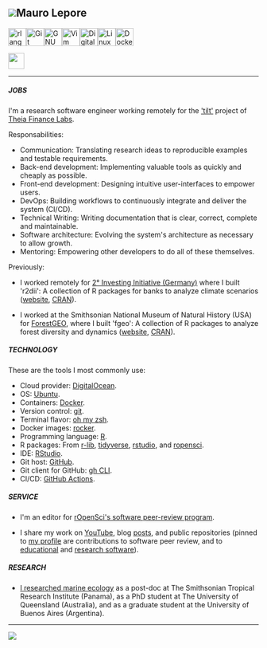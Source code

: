 ## ![](https://user-images.githubusercontent.com/18350557/176309783-0785949b-9127-417c-8b55-ab5a4333674e.gif)Mauro Lepore

<p align="left">
<a href="https://www.r-project.org/" target="_blank" rel="noreferrer"><img src="https://raw.githubusercontent.com/danielcranney/readme-generator/main/public/icons/skills/rlang-colored.svg" width="36" height="36" alt="rlang" /></a><a href="https://git-scm.com/" target="_blank" rel="noreferrer"><img src="https://raw.githubusercontent.com/danielcranney/readme-generator/main/public/icons/skills/git-colored.svg" width="36" height="36" alt="Git" /></a><a href="https://www.gnu.org/software/bash/" target="_blank" rel="noreferrer"><img src="https://raw.githubusercontent.com/danielcranney/readme-generator/main/public/icons/skills/gnubash.svg" width="36" height="36" alt="GNU Bash" /></a><a href="https://www.vim.org/" target="_blank" rel="noreferrer"><img src="https://raw.githubusercontent.com/danielcranney/readme-generator/main/public/icons/skills/vim.svg" width="36" height="36" alt="Vim" /></a><a href="https://www.digitalocean.com" target="_blank" rel="noreferrer"><img src="https://raw.githubusercontent.com/danielcranney/readme-generator/main/public/icons/skills/digitalocean-colored.svg" width="36" height="36" alt="Digital Ocean" /></a><a href="https://www.linux.org" target="_blank" rel="noreferrer"><img src="https://raw.githubusercontent.com/danielcranney/readme-generator/main/public/icons/skills/linux-colored.svg" width="36" height="36" alt="Linux" /></a><a href="https://www.docker.com/" target="_blank" rel="noreferrer"><img src="https://raw.githubusercontent.com/danielcranney/readme-generator/main/public/icons/skills/docker-colored.svg" width="36" height="36" alt="Docker" /></a>
</p>

<p align="left"> <a href="https://www.github.com/maurolepore" target="_blank" rel="noreferrer"> <picture> <source media="(prefers-color-scheme: dark)" srcset="https://raw.githubusercontent.com/danielcranney/readme-generator/main/public/icons/socials/github-dark.svg" /> <source media="(prefers-color-scheme: light)" srcset="https://raw.githubusercontent.com/danielcranney/readme-generator/main/public/icons/socials/github.svg" /> <img src="https://raw.githubusercontent.com/danielcranney/readme-generator/main/public/icons/socials/github.svg" width="32" height="32" /> </picture> </a></p>

----

##### JOBS

I'm a research software engineer working remotely for the
['tilt'](https://www.tiltsmes.org/) project of [Theia Finance
Labs](https://theiafinance.org). 

Responsabilities:

* Communication: Translating research ideas to reproducible examples and testable
requirements.
* Back-end development: Implementing valuable tools as quickly and cheaply as possible.
* Front-end development: Designing intuitive user-interfaces to empower users.
* DevOps: Building workflows to continuously integrate and deliver the system
(CI/CD).
* Technical Writing: Writing documentation that is clear, correct, complete and
maintainable.
* Software architecture: Evolving the system's architecture as necessary to allow growth.
* Mentoring: Empowering other developers to do all of these themselves.

Previously:

* I worked remotely for [2° Investing Initiative
(Germany)](https://2degrees-investing.org/) where I built 'r2dii': A collection
of R packages for banks to analyze climate scenarios
([website](https://pacta.rmi.org/pacta-for-banks-2020/),
[CRAN](https://cran.r-project.org/web/packages/available_packages_by_name.html#available-packages-R)).

* I worked at the Smithsonian National Museum of Natural History (USA) for
[ForestGEO](https://www.forestgeo.si.edu/), where I built 'fgeo': A collection
of R packages to analyze forest diversity and dynamics
([website](https://forestgeo.github.io/fgeo/),
[CRAN](https://cran.r-project.org/web/packages/fgeo/index.html)).

##### TECHNOLOGY

These are the tools I most commonly use:

* Cloud provider: [DigitalOcean](https://www.digitalocean.com/).
* OS: [Ubuntu](https://ubuntu.com/).
* Containers: [Docker](https://www.docker.com/).
* Version control: [git](https://git-scm.com/).
* Terminal flavor: [oh my zsh](https://ohmyz.sh/).
* Docker images: [rocker](https://rocker-project.org/).
* Programming language: [R](https://cran.r-project.org/).
* R packages: From [r-lib](https://github.com/r-lib),
[tidyverse](https://github.com/tidyverse),
[rstudio](https://github.com/rstudio), and
[ropensci](https://github.com/ropensci).
* IDE: [RStudio](https://posit.co/products/open-source/rstudio/).
* Git host: [GitHub](https://github.com/).
* Git client for GitHub: [gh CLI](https://cli.github.com/).
* CI/CD: [GitHub Actions](https://github.com/features/actions).

##### SERVICE

* I'm an editor for [rOpenSci's software
peer-review program](https://ropensci.org/software-review/).

* I share my work on
[YouTube](https://www.youtube.com/playlist?list=PLvgdJdJDL-APbB315sB3Lv_2VP2g0ioFO),
blog [posts](https://2degreesinvesting.github.io), and public repositories
(pinned to [my profile](https://github.com/maurolepore/) are contributions to
software peer review, and to
[educational](https://cienciadedatos.github.io/datos/) and [research
software](https://docs.ropensci.org/allodb/)).

##### RESEARCH

* [I researched marine ecology](https://www.researchgate.net/profile/Mauro-Lepore)
as a post-doc at The Smithsonian Tropical Research Institute (Panama), as a PhD
student at The University of Queensland (Australia), and as a graduate student
at the University of Buenos Aires (Argentina).

----

<a href="http://www.github.com/maurolepore"><img src="https://github-readme-streak-stats.herokuapp.com/?user=maurolepore&stroke=ffffff&background=1c1917&ring=0891b2&fire=0891b2&currStreakNum=ffffff&currStreakLabel=0891b2&sideNums=ffffff&sideLabels=ffffff&dates=ffffff&hide_border=true" /></a>
